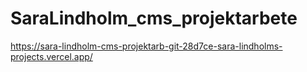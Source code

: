 # SaraLindholm_cms_projektarbete

https://sara-lindholm-cms-projektarb-git-28d7ce-sara-lindholms-projects.vercel.app/


